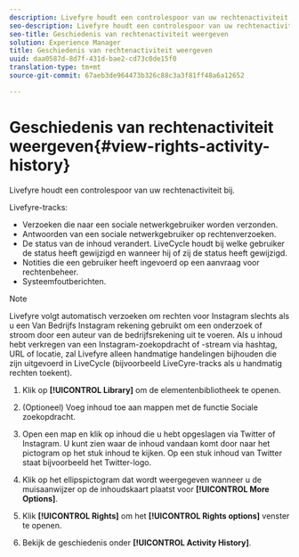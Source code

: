 ```yaml
---
description: Livefyre houdt een controlespoor van uw rechtenactiviteit bij.
seo-description: Livefyre houdt een controlespoor van uw rechtenactiviteit bij.
seo-title: Geschiedenis van rechtenactiviteit weergeven
solution: Experience Manager
title: Geschiedenis van rechtenactiviteit weergeven
uuid: daa0587d-8d7f-431d-bae2-cd73c0de15f0
translation-type: tm+mt
source-git-commit: 67aeb3de964473b326c88c3a3f81ff48a6a12652

---
```



# Geschiedenis van rechtenactiviteit weergeven{#view-rights-activity-history}

Livefyre houdt een controlespoor van uw rechtenactiviteit bij.

Livefyre-tracks:

* Verzoeken die naar een sociale netwerkgebruiker worden verzonden.
* Antwoorden van een sociale netwerkgebruiker op rechtenverzoeken.
* De status van de inhoud verandert. LiveCycle houdt bij welke gebruiker de status heeft gewijzigd en wanneer hij of zij de status heeft gewijzigd.
* Notities die een gebruiker heeft ingevoerd op een aanvraag voor rechtenbeheer.
* Systeemfoutberichten.

>[!NOTE]
>
>Livefyre volgt automatisch verzoeken om rechten voor Instagram slechts als u een Van Bedrijfs Instagram rekening gebruikt om een onderzoek of stroom door een auteur van de bedrijfsrekening uit te voeren. Als u inhoud hebt verkregen van een Instagram-zoekopdracht of -stream via hashtag, URL of locatie, zal Livefyre alleen handmatige handelingen bijhouden die zijn uitgevoerd in LiveCycle (bijvoorbeeld LiveCyre-tracks als u handmatig rechten toekent).

1. Klik op **[!UICONTROL Library]** om de elementenbibliotheek te openen.
1. (Optioneel) Voeg inhoud toe aan mappen met de functie Sociale zoekopdracht.
1. Open een map en klik op inhoud die u hebt opgeslagen via Twitter of Instagram. U kunt zien waar de inhoud vandaan komt door naar het pictogram op het stuk inhoud te kijken. Op een stuk inhoud van Twitter staat bijvoorbeeld het Twitter-logo.
1. Klik op het ellipspictogram dat wordt weergegeven wanneer u de muisaanwijzer op de inhoudskaart plaatst voor **[!UICONTROL More Options]**.
1. Klik **[!UICONTROL Rights]** om het **[!UICONTROL Rights options]** venster te openen.

1. Bekijk de geschiedenis onder **[!UICONTROL Activity History]**.

